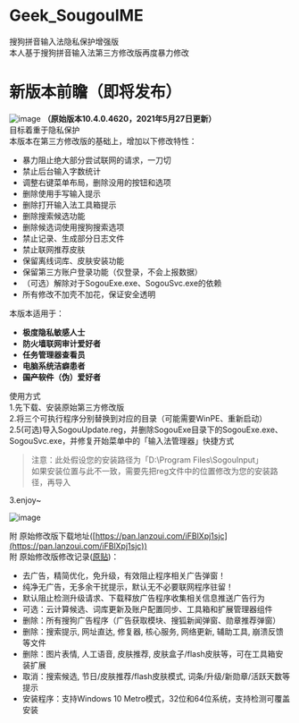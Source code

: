 # Geek_SougouIME
搜狗拼音输入法隐私保护增强版  
本人基于搜狗拼音输入法第三方修改版再度暴力修改  
# 新版本前瞻（即将发布）
![image](https://github.com/user-attachments/assets/39e22c0c-45c2-42dc-827a-97e9a34e88a6)
**（原始版本10.4.0.4620，2021年5月27日更新）**  
目标着重于隐私保护  
本版本在第三方修改版的基础上，增加以下修改特性：
* 暴力阻止绝大部分尝试联网的请求，一刀切
* 禁止后台输入字数统计
* 调整右键菜单布局，删除没用的按钮和选项
* 删除使用手写输入提示
* 删除打开输入法工具箱提示
* 删除搜索候选功能
* 删除候选词使用搜狗搜索选项
* 禁止记录、生成部分日志文件
* 禁止联网推荐皮肤
* 保留离线词库、皮肤安装功能
* 保留第三方账户登录功能（仅登录，不会上报数据）
* （可选）解除对于SogouExe.exe、SogouSvc.exe的依赖
* 所有修改不加壳不加花，保证安全透明

本版本适用于：  
 - **极度隐私敏感人士**
 - **防火墙联网审计爱好者**
 - **任务管理器查看员**
 - **电脑系统洁癖患者**
 - **~~国产软件~~（伪）爱好者**
 
使用方式  
1.先下载、安装原始第三方修改版  
2.将三个可执行程序分别替换到对应的目录（可能需要WinPE、重新启动）  
2.5(可选)导入SogouUpdate.reg，并删除SogouExe目录下的SogouExe.exe、SogouSvc.exe，并修复开始菜单中的「输入法管理器」快捷方式
   >注意：此处假设您的安装路径为「D:\Program Files\SogouInput」<br>
   >如果安装位置与此不一致，需要先把reg文件中的位置修改为您的安装路径，再导入<br>

3.enjoy~

![image](https://user-images.githubusercontent.com/43743875/115141145-61587a80-a06d-11eb-874b-51d307af597d.png)

附 原始修改版下载地址([https://pan.lanzoui.com/iFBlXpj1sjc](https://pan.lanzoui.com/iFBlXpj1sjc))  
附 原始修改版修改记录([原贴](https://www.423down.com/587.html))：  
* 去广告，精简优化，免升级，有效阻止程序相关广告弹窗！
* 纯净无广告，无多余干扰提示，默认无不必要联网程序驻留！
* 默认阻止检测升级请求、下载释放广告程序收集相关信息推送广告行为
* 可选：云计算候选、词库更新及账户配置同步、工具箱和扩展管理器组件
* 删除：所有搜狗广告程序（广告获取模块、搜狐新闻弹窗、勋章推荐弹窗）
* 删除：搜索提示, 网址直达, 修复器, 核心服务, 网络更新, 辅助工具, 崩溃反馈等文件
* 删除：图片表情, 人工语音, 皮肤推荐, 皮肤盒子/flash皮肤等，可在工具箱安装扩展
* 取消：搜索候选, 节日/皮肤推荐/flash皮肤模式, 词条/升级/新勋章/活跃天数等提示
* 安装程序：支持Windows 10 Metro模式，32位和64位系统，支持检测可覆盖安装
